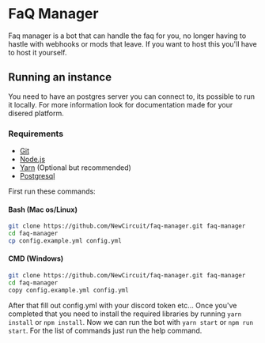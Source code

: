 # FaQ Manager

Faq manager is a bot that can handle the faq for you, no longer having to hastle with webhooks or mods that leave. If you want to host this you'll have to host it yourself. 

## Running an instance
You need to have an postgres server you can connect to, its possible to run it locally. For more information look for documentation made for your disered platform.

### Requirements
* [Git](https://git-scm.com/)
* [Node.js](https://nodejs.org/en/)
* [Yarn](https://yarnpkg.com/) (Optional but recommended)
* [Postgresql](https://www.postgresql.org/download/)

First run these commands: 
#### Bash (Mac os/Linux)
```bash
git clone https://github.com/NewCircuit/faq-manager.git faq-manager
cd faq-manager
cp config.example.yml config.yml
```


#### CMD (Windows)
```bash
git clone https://github.com/NewCircuit/faq-manager.git faq-manager
cd faq-manager
copy config.example.yml config.yml
```

After that fill out config.yml with your discord token etc...
Once you've completed that you need to install the required libraries by running `yarn install` or `npm install`. 
Now we can run the bot with `yarn start` or `npm run start`. For the list of commands just run the help command. 


